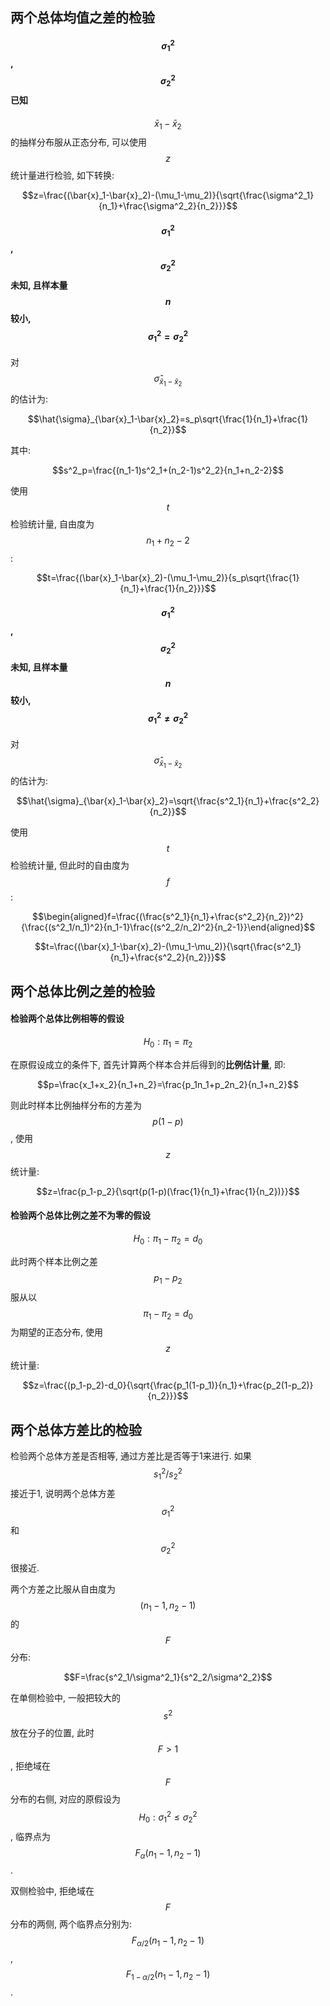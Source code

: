 ## 两个总体均值之差的检验

#### $$\sigma^2_1$$, $$\sigma^2_2$$已知

$$\bar{x}_1-\bar{x}_2$$的抽样分布服从正态分布, 可以使用$$z$$统计量进行检验, 如下转换:

$$z=\frac{(\bar{x}_1-\bar{x}_2)-(\mu_1-\mu_2)}{\sqrt{\frac{\sigma^2_1}{n_1}+\frac{\sigma^2_2}{n_2}}}$$

#### $$\sigma^2_1$$, $$\sigma^2_2$$未知, 且样本量$$n$$较小, $$\sigma^2_1=\sigma^2_2$$

对$$\hat{\sigma}_{\bar{x}_1-\bar{x}_2}$$的估计为:

$$\hat{\sigma}_{\bar{x}_1-\bar{x}_2}=s_p\sqrt{\frac{1}{n_1}+\frac{1}{n_2}}$$

其中:

$$s^2_p=\frac{(n_1-1)s^2_1+(n_2-1)s^2_2}{n_1+n_2-2}$$

使用$$t$$检验统计量, 自由度为$$n_1+n_2-2$$:

$$t=\frac{(\bar{x}_1-\bar{x}_2)-(\mu_1-\mu_2)}{s_p\sqrt{\frac{1}{n_1}+\frac{1}{n_2}}}$$

#### $$\sigma^2_1$$, $$\sigma^2_2$$未知, 且样本量$$n$$较小, $$\sigma^2_1 \ne \sigma^2_2$$

对$$\hat{\sigma}_{\bar{x}_1-\bar{x}_2}$$的估计为:

$$\hat{\sigma}_{\bar{x}_1-\bar{x}_2}=\sqrt{\frac{s^2_1}{n_1}+\frac{s^2_2}{n_2}}$$

使用$$t$$检验统计量, 但此时的自由度为$$f$$:

$$\begin{aligned}f=\frac{(\frac{s^2_1}{n_1}+\frac{s^2_2}{n_2})^2}{\frac{(s^2_1/n_1)^2}{n_1-1}\frac{(s^2_2/n_2)^2}{n_2-1}}\end{aligned}$$

$$t=\frac{(\bar{x}_1-\bar{x}_2)-(\mu_1-\mu_2)}{\sqrt{\frac{s^2_1}{n_1}+\frac{s^2_2}{n_2}}}$$

## 两个总体比例之差的检验

#### 检验两个总体比例相等的假设

$$H_0:\pi_1=\pi_2$$

在原假设成立的条件下, 首先计算两个样本合并后得到的**比例估计量**, 即:

$$p=\frac{x_1+x_2}{n_1+n_2}=\frac{p_1n_1+p_2n_2}{n_1+n_2}$$

则此时样本比例抽样分布的方差为$$p(1-p)$$, 使用$$z$$统计量:

$$z=\frac{p_1-p_2}{\sqrt{p(1-p)(\frac{1}{n_1}+\frac{1}{n_2})}}$$

#### 检验两个总体比例之差不为零的假设

$$H_0: \pi_1-\pi_2=d_0$$

此时两个样本比例之差$$p_1-p_2$$服从以$$\pi_1-\pi_2=d_0$$为期望的正态分布, 使用$$z$$统计量:

$$z=\frac{(p_1-p_2)-d_0}{\sqrt{\frac{p_1(1-p_1)}{n_1}+\frac{p_2(1-p_2)}{n_2}}}$$

## 两个总体方差比的检验

检验两个总体方差是否相等, 通过方差比是否等于1来进行. 如果$$s^2_1/s^2_2$$接近于1, 说明两个总体方差$$\sigma^2_1$$和$$\sigma^2_2$$很接近.

两个方差之比服从自由度为$$(n_1-1, n_2-1)$$的$$F$$分布:

$$F=\frac{s^2_1/\sigma^2_1}{s^2_2/\sigma^2_2}$$

在单侧检验中, 一般把较大的$$s^2$$放在分子的位置, 此时$$F>1$$, 拒绝域在$$F$$分布的右侧, 对应的原假设为$$H_0: \sigma^2_1 \le \sigma^2_2$$, 临界点为$$F_{\alpha}(n_1-1,n_2-1)$$.

双侧检验中, 拒绝域在$$F$$分布的两侧, 两个临界点分别为: $$F_{\alpha/2}(n_1-1,n_2-1)$$, $$F_{1-\alpha/2}(n_1-1,n_2-1)$$.

